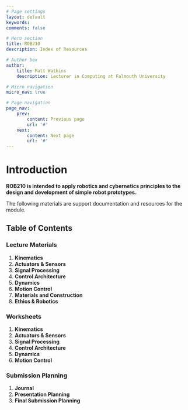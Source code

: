 ```yaml
---
# Page settings
layout: default
keywords:
comments: false

# Hero section
title: ROB210
description: Index of Resources

# Author box
author:
    title: Matt Watkins
    description: Lecturer in Computing at Falmouth University

# Micro navigation
micro_nav: true

# Page navigation
page_nav:
    prev:
        content: Previous page
        url: '#'
    next:
        content: Next page
        url: '#'
---
```


# Introduction

**ROB210 is intended to apply robotics and cybernetics principles to the design and development of simple robot prototypes.**

The following materials are support documentation and resources for the module.

## Table of Contents

### Lecture Materials
 1. **Kinematics**
 2. **Actuators & Sensors**
 3. **Signal Processing**
 4. **Control Architecture**
 5. **Dynamics**
 6. **Motion Control**
 7. **Materials and Construction**
 8.  **Ethics & Robotics**
 

### Worksheets
1. **Kinematics**
 2. **Actuators & Sensors**
 3. **Signal Processing**
 4. **Control Architecture**
 5. **Dynamics**
 6. **Motion Control**


### Submission Planning
 1. **Journal**
 2. **Presentation Planning**
 3. **Final Submission Planning**
<!--stackedit_data:
eyJoaXN0b3J5IjpbLTE0ODU4NjE0NDcsLTE4Mjc0NTE0NDJdfQ
==
-->